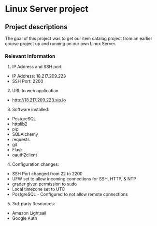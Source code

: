 # Linux Server project
## Project descriptions

The goal of this project was to get our item catalog project from an earlier course project up and running on our own Linux Server.

### Relevant Information
1. IP Address and SSH port
  * IP Address: 18.217.209.223
  * SSH Port: 2200

2. URL to web application
  * http://18.217.209.223.xip.io

3. Software installed:
  * PostgreSQL
  * httplib2
  * pip
  * SQLAlchemy
  * requests
  * git
  * Flask
  * oauth2client

4. Configuration changes:
  * SSH Port changed from 22 to 2200
  * UFW set to allow incoming connections for SSH, HTTP, & NTP
  * grader given permission to sudo
  * Local timezone set to UTC
  * PostgreSQL - Configured to not allow remote connections

5. 3rd-party Resources:
  * Amazon Lightsail
  * Google Auth

